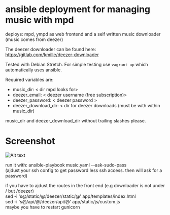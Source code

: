 # ansible deployment for managing music with mpd
deploys: mpd, ympd as web frontend and a self written music downloader (music comes from deezer)  

The deezer downloader can be found here: https://gitlab.com/kmille/deezer-downloader

Tested with Debian Stretch. For simple testing use `vagrant up` which automatically uses ansible.

Required variables are:
- music_dir: < dir mpd looks for>
- deezer_email: < deezer username (free subscription)>
- deezer_password: < deezer password >
- deezer_download_dir: < dir for deezer downloads (must be with within music_dir)

music_dir and deezer_download_dir without trailing slashes please.


# Screenshot
![Alt text](https://image.ibb.co/cjBC30/screen.png "KISS")

run it with: ansible-playbook music.yaml --ask-sudo-pass  
(ajdust your ssh config to get password less ssh access. then will ask for a password)  

if you have to ajdust the routes in the front end (e.g downloader is not under / but /deezer)  
sed -i 's@/static/@/deezer/static/@' app/templates/index.html  
sed -i 's@/api/@/deezer/api/@' app/static/js/custom.js  
maybe you have to restart gunicorn  
 

